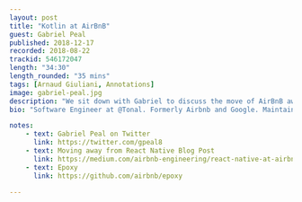 ```yaml
---
layout: post
title: "Kotlin at AirBnB"
guest: Gabriel Peal
published: 2018-12-17
recorded: 2018-08-22
trackid: 546172047
length: "34:30"
length_rounded: "35 mins"
tags: [Arnaud Giuliani, Annotations]
image: gabriel-peal.jpg
description: "We sit down with Gabriel to discuss the move of AirBnB away from React Native and the adoption of Kotlin. We also discuss the potential of multi-platform projects with Kotlin and what he sees are potential benefits and problems to avoid."
bio: "Software Engineer at @Tonal. Formerly Airbnb and Google. Maintainer of Lottie and MvRx. #AndroidDev #Kotlin"

notes: 
    - text: Gabriel Peal on Twitter
      link: https://twitter.com/gpeal8
    - text: Moving away from React Native Blog Post
      link: https://medium.com/airbnb-engineering/react-native-at-airbnb-f95aa460be1c
    - text: Epoxy
      link: https://github.com/airbnb/epoxy
        
---
```


